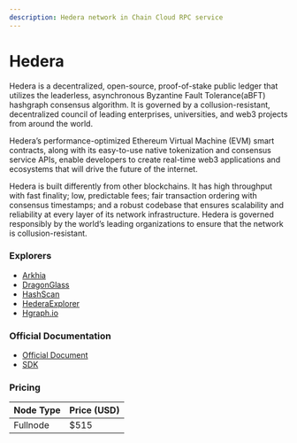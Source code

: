 ```yaml
---
description: Hedera network in Chain Cloud RPC service
---
```


# Hedera

Hedera is a decentralized, open-source, proof-of-stake public ledger that utilizes the leaderless, asynchronous Byzantine Fault Tolerance(aBFT) hashgraph consensus algorithm. It is governed by a collusion-resistant, decentralized council of leading enterprises, universities, and web3 projects from around the world.

Hedera’s performance-optimized Ethereum Virtual Machine (EVM) smart contracts, along with its easy-to-use native tokenization and consensus service APIs, enable developers to create real-time web3 applications and ecosystems that will drive the future of the internet.

Hedera is built differently from other blockchains. It has high throughput with fast finality; low, predictable fees; fair transaction ordering with consensus timestamps; and a robust codebase that ensures scalability and reliability at every layer of its network infrastructure. Hedera is governed responsibly by the world’s leading organizations to ensure that the network is collusion-resistant.

### Explorers[​](https://docs.chain.com/docs/cloud/supported-chains/hedera/#explorers) <input type="hidden" id="explorers" />

* [Arkhia](https://explorer.arkhia.io)
* [DragonGlass](https://app.dragonglass.me/hedera/home)
* [HashScan](https://hashscan.io)
* [HederaExplorer](https://hederaexplorer.io)
* [Hgraph.io](https://hgraph.io)

### Official Documentation[​](https://docs.chain.com/docs/cloud/supported-chains/hedera/#official-documentation) <input type="hidden" id="official-documentation" />

* [Official Document](https://docs.hedera.com)
* [SDK](https://docs.hedera.com/sdks-and-apis/sdk)

### Pricing[​](https://docs.chain.com/docs/cloud/supported-chains/hedera/#pricing) <input type="hidden" id="pricing" />

| Node Type             | Price (USD)          |
| --------------------- | ---------------------|
| Fullnode              | $515                 |
